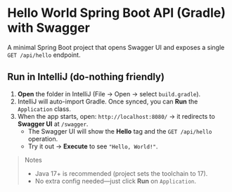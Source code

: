 # Hello World Spring Boot API (Gradle) with Swagger

A minimal Spring Boot project that opens Swagger UI and exposes a single `GET /api/hello` endpoint.

## Run in IntelliJ (do-nothing friendly) 
1. **Open** the folder in IntelliJ (File → Open → select `build.gradle`).
2. IntelliJ will auto-import Gradle. Once synced, you can **Run** the `Application` class.
3. When the app starts, open: `http://localhost:8080/` → it redirects to **Swagger UI** at `/swagger`.
   - The Swagger UI will show the **Hello** tag and the `GET /api/hello` operation.
   - Try it out → **Execute** to see `"Hello, World!"`.

> Notes
> - Java 17+ is recommended (project sets the toolchain to 17).
> - No extra config needed—just click **Run** on `Application`.
